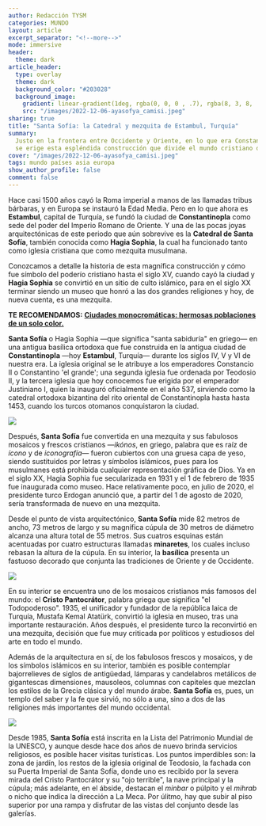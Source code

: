 ```yaml
---
author: Redacción TYSM
categories: MUNDO
layout: article
excerpt_separator: "<!--more-->"
mode: immersive
header:
  theme: dark
article_header:
  type: overlay
  theme: dark
  background_color: "#203028"
  background_image:
    gradient: linear-gradient(1deg, rgba(0, 0, 0 , .7), rgba(8, 3, 8, .9))
    src: "/images/2022-12-06-ayasofya_camisi.jpeg"
sharing: true
title: "Santa Sofía: la Catedral y mezquita de Estambul, Turquía"
summary:
  Justo en la frontera entre Occidente y Oriente, en lo que era Constantinopla,
  se erige esta espléndida construcción que divide el mundo cristiano del árabe…
cover: "/images/2022-12-06-ayasofya_camisi.jpeg"
tags: mundo países asia europa
show_author_profile: false
comment: false
---
```


Hace casi 1500 años cayó la Roma imperial a manos de las llamadas tribus bárbaras, y en Europa se instauró la Edad Media. Pero en lo que ahora es **Estambul**, capital de Turquía, se fundó la ciudad de **Constantinopla** como sede del poder del Imperio Romano de Oriente. Y una de las pocas joyas arquitectónicas de este periodo que aún sobrevive es la **Catedral de Santa Sofía**, también conocida como **Hagia Sophia**, la cual ha funcionado tanto como iglesia cristiana que como mezquita musulmana.

Conozcamos a detalle la historia de esta magnífica construcción y cómo fue símbolo del poderío cristiano hasta el siglo XV, cuando cayó la ciudad y **Hagia Sophia** se convirtió en un sitio de culto islámico, para en el siglo XX terminar siendo un museo que honró a las dos grandes religiones y hoy, de nueva cuenta, es una mezquita.

**TE RECOMENDAMOS:** [**Ciudades monocromáticas: hermosas poblaciones de un solo color.**](https://blog.tonoysumariachi.com/mundo/2022/06/28/ciudades-monocromaticas-hermosa-poblaciones-de-un-solo-color.html)

**Santa Sofía** o Hagia Sophia —que significa "santa sabiduría" en griego— en una antigua basílica ortodoxa que fue construida en la antigua ciudad de **Constantinopla** —hoy **Estambul**, Turquía— durante los siglos IV, V y VI de nuestra era. La iglesia original se le atribuye a los emperadores Constancio II o Constantino 'el grande'; una segunda iglesia fue ordenada por Teodosio II, y la tercera iglesia que hoy conocemos fue erigida por el emperador Justiniano I, quien la inauguró oficialmente en el año 537, sirviendo como la catedral ortodoxa bizantina del rito oriental de Constantinopla hasta hasta 1453, cuando los turcos otomanos conquistaron la ciudad.

![](https://upload.wikimedia.org/wikipedia/commons/thumb/2/22/Hagia_Sophia_Mars_2013.jpg/1024px-Hagia_Sophia_Mars_2013.jpg)

Después, **Santa Sofía** fue convertida en una mezquita y sus fabulosos mosaicos y frescos cristianos —_ikónos_, en griego, palabra que es raíz de _ícono_ y de _iconografía_— fueron cubiertos con una gruesa capa de yeso, siendo sustituidos por letras y símbolos islámicos, pues para los musulmanes está prohibida cualquier representación gráfica de Dios. Ya en el siglo XX, Hagia Sophia fue secularizada en 1931 y el 1 de febrero de 1935 fue inaugurada como museo. Hace relativamente poco, en julio de 2020, el presidente turco Erdogan anunció que, a partir del 1 de agosto de 2020, sería transformada de nuevo en una mezquita.

Desde el punto de vista arquitectónico, **Santa Sofía** mide 82 metros de ancho, 73 metros de largo y su magnífica cúpula de 30 metros de diámetro alcanza una altura total de 55 metros. Sus cuatros esquinas están acentuadas por cuatro estructuras llamadas **minaretes**, los cuales incluso rebasan la altura de la cúpula. En su interior, la **basílica** presenta un fastuoso decorado que conjunta las tradiciones de Oriente y de Occidente.

![](https://upload.wikimedia.org/wikipedia/commons/thumb/1/1b/Hagia_Sofia_mosaic_Jesus.JPG/768px-Hagia_Sofia_mosaic_Jesus.JPG)

En su interior se encuentra uno de los mosaicos cristianos más famosos del mundo: el **Cristo Pantocrátor**, palabra griega que significa "el Todopoderoso". 1935, el unificador y fundador de la república laica de Turquía, Mustafa Kemal Atatürk, convirtió la iglesia en museo, tras una importante restauración. Años después, el presidente turco la reconvirtió en una mezquita, decisión que fue muy criticada por políticos y estudiosos del arte en todo el mundo.

Además de la arquitectura en sí, de los fabulosos frescos y mosaicos, y de los símbolos islámicos en su interior, también es posible contemplar bajorrelieves de siglos de antigüedad, lámparas y candelabros metálicos de gigantescas dimensiones, mausoleos, columnas con capiteles que mezclan los estilos de la Grecia clásica y del mundo árabe. **Santa Sofía** es, pues, un templo del saber y la fe que sirvió, no sólo a una, sino a dos de las religiones más importantes del mundo occidental.

![](https://upload.wikimedia.org/wikipedia/commons/thumb/c/c0/Interior_of_Hagia_Sofia_Mimbar_and_Windows.jpg/768px-Interior_of_Hagia_Sofia_Mimbar_and_Windows.jpg)

Desde 1985, **Santa Sofía** está inscrita en la Lista del Patrimonio Mundial de la UNESCO, y aunque desde hace dos años de nuevo brinda servicios religiosos, es posible hacer visitas turísticas. Los puntos imperdibles son: la zona de jardín, los restos de la iglesia original de Teodosio, la fachada con su Puerta Imperial de Santa Sofía, donde uno es recibido por la severa mirada del Cristo Pantocrátor y su "ojo terrible", la nave principal y la cúpula; más adelante, en el ábside, destacan el _minbar_ o púlpito y el _mihrab_ o nicho que indica la dirección a La Meca. Por úlitmo, hay que subir al piso superior por una rampa y disfrutar de las vistas del conjunto desde las galerías.
